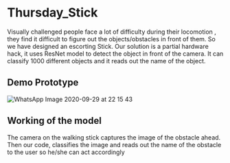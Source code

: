 # Thursday_Stick

Visually challenged people face a lot of difficulty during their  locomotion , they find it difficult to figure out the objects/obstacles in front of them. So we have designed an escorting Stick.
Our solution is a partial hardware hack, it uses ResNet model to detect the object in front of the camera.
It can classify 1000 different objects and it reads out the name of the object. 


## Demo Prototype

![WhatsApp Image 2020-09-29 at 22 15 43](https://user-images.githubusercontent.com/62421629/94591671-fd738d80-02a5-11eb-929c-27d25d1d11ac.jpeg)

## Working of the model 

The camera on the walking stick captures the image of the obstacle ahead. Then our code, classifies the image and reads out the name of the obstacle to the user so he/she can act accordingly


